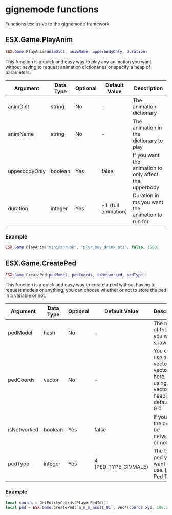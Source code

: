 # gignemode functions
Functions exclusive to the gignemode framework

## ESX.Game.PlayAnim
```lua
ESX.Game.PlayAnim(animDict, animName, upperbodyOnly, duration)
```

This function is a quick and easy way to play any animation you want without having to request animation dictionaries or specify a heap of parameters.

| Argument 		| Data Type | Optional 	| Default Value 		| Description |
| ------------- | --------- | ----------| --------------------- | ----------- |
| animDict 		| string 	| No 		| - 					| The animation dictionary |
| animName 		| string 	| No 		| - 					| The animation in the dictionary to play |
| upperbodyOnly | boolean 	| Yes 		| false 				| If you want the animation to only affect the upperbody |
| duration 		| integer 	| Yes 		| -1 (full animation) 	| Duration in ms you want the animation to run for |

### Example
```lua
ESX.Game.PlayAnim("mini@sprunk", "plyr_buy_drink_pt1", false, 1500)
```

## ESX.Game.CreatePed
```lua
ESX.Game.CreatePed(pedModel, pedCoords, isNetworked, pedType)
```

This function is a quick and easy way to create a ped without having to request models or anything, you can choose whether or not to store the ped in a variable or not.

| Argument 		| Data Type | Optional 	| Default Value 		| Description |
| ------------- | --------- | ----------| --------------------- | ----------- |
| pedModel 		| hash	 	| No 		| - 					| The model of the ped you want to spawn |
| pedCoords 	| vector	| No 		| - 					| You can use a vector3 or vector4 here, if only using a vector3 the heading will default to 0.0 |
| isNetworked 	| boolean 	| Yes 		| false 				| If you want the ped to be networked or not |
| pedType 		| integer 	| Yes 		| 4 (PED_TYPE_CIVMALE)	| The type of ped you want to use. [List of Ped Types](https://hastebin.com/mecuguxipo) |

### Example
```lua
local coords = GetEntityCoords(PlayerPedId())
local ped = ESX.Game.CreatePed(`a_m_m_acult_01`, vec4(coords.xyz, 180.0), true, 27)
```